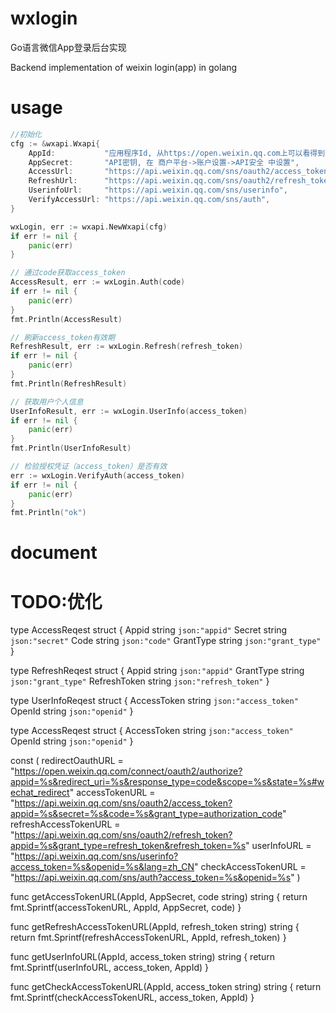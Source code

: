 # wxlogin

Go语言微信App登录后台实现

Backend implementation of weixin login(app) in golang 


# usage

```go
//初始化
cfg := &wxapi.Wxapi{
	AppId:           "应用程序Id, 从https://open.weixin.qq.com上可以看得到",
	AppSecret:       "API密钥, 在 商户平台->账户设置->API安全 中设置",
	AccessUrl:       "https://api.weixin.qq.com/sns/oauth2/access_token",
	RefreshUrl:      "https://api.weixin.qq.com/sns/oauth2/refresh_token",
	UserinfoUrl:     "https://api.weixin.qq.com/sns/userinfo",
	VerifyAccessUrl: "https://api.weixin.qq.com/sns/auth",
}

wxLogin, err := wxapi.NewWxapi(cfg)
if err != nil {
	panic(err)
}

// 通过code获取access_token
AccessResult, err := wxLogin.Auth(code)
if err != nil {
	panic(err)
}
fmt.Println(AccessResult)

// 刷新access_token有效期
RefreshResult, err := wxLogin.Refresh(refresh_token)
if err != nil {
	panic(err)
}
fmt.Println(RefreshResult)

// 获取用户个人信息
UserInfoResult, err := wxLogin.UserInfo(access_token)
if err != nil {
	panic(err)
}
fmt.Println(UserInfoResult)

// 检验授权凭证（access_token）是否有效
err := wxLogin.VerifyAuth(access_token)
if err != nil {
	panic(err)
}
fmt.Println("ok")

```

# document

# TODO:优化
type AccessReqest struct {
	Appid     string `json:"appid"`
	Secret    string `json:"secret"`
	Code      string `json:"code"`
	GrantType string `json:"grant_type"`
}

type RefreshReqest struct {
	Appid        string `json:"appid"`
	GrantType    string `json:"grant_type"`
	RefreshToken string `json:"refresh_token"`
}

type UserInfoReqest struct {
	AccessToken string `json:"access_token"`
	OpenId      string `json:"openid"`
}

type AccessReqest struct {
	AccessToken string `json:"access_token"`
	OpenId      string `json:"openid"`
}

const (
	redirectOauthURL      = "https://open.weixin.qq.com/connect/oauth2/authorize?appid=%s&redirect_uri=%s&response_type=code&scope=%s&state=%s#wechat_redirect"
	accessTokenURL        = "https://api.weixin.qq.com/sns/oauth2/access_token?appid=%s&secret=%s&code=%s&grant_type=authorization_code"
	refreshAccessTokenURL = "https://api.weixin.qq.com/sns/oauth2/refresh_token?appid=%s&grant_type=refresh_token&refresh_token=%s"
	userInfoURL           = "https://api.weixin.qq.com/sns/userinfo?access_token=%s&openid=%s&lang=zh_CN"
	checkAccessTokenURL   = "https://api.weixin.qq.com/sns/auth?access_token=%s&openid=%s"
)

func getAccessTokenURL(AppId, AppSecret, code string) string {
	return fmt.Sprintf(accessTokenURL, AppId, AppSecret, code)
}

func getRefreshAccessTokenURL(AppId, refresh_token string) string {
	return fmt.Sprintf(refreshAccessTokenURL, AppId, refresh_token)
}

func getUserInfoURL(AppId, access_token string) string {
	return fmt.Sprintf(userInfoURL, access_token, AppId)
}

func getCheckAccessTokenURL(AppId, access_token string) string {
	return fmt.Sprintf(checkAccessTokenURL, access_token, AppId)
}
